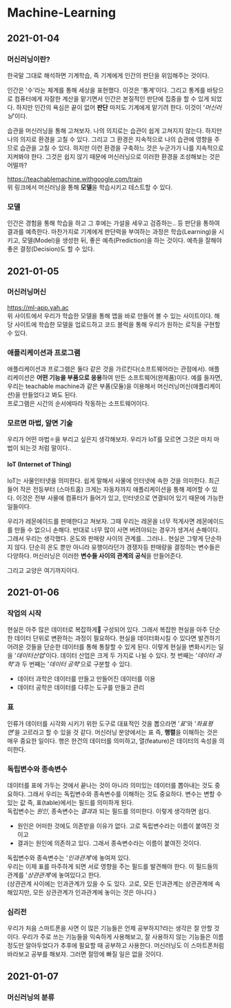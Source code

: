 # Machine-Learning

## 2021-01-04
### 머신러닝이란?
한국말 그대로 해석하면 기계학습, 즉 기계에게 인간의 판단을 위임해주는 것이다.  

인간은 '수'라는 체계를 통해 세상을 표현했다. 이것은 '통계'이다. 그리고 통계를 바탕으로 컴퓨터에게 자잘한 계산을 맡기면서 인간은 본질적인 판단에 집중을 할 수 있게 되었다. 하지만 인간의 욕심은 끝이 없어 **판단** 마저도 기계에게 맡기려 한다. 이것이 '*머신러닝*'이다. 

습관을 머신러닝을 통해 고쳐보자. 나의 의지로는 습관이 쉽게 고쳐지지 않는다. 하지만 나의 의지로 환경을 고칠 수 있다. 그리고 그 환경은 지속적으로 나의 습관에 영향을 주므로 습관을 고칠 수 있다. 하지만 이런 환경을 구축하느 것은 누군가가 나를 지속적으로 지켜봐야 한다. 그것은 쉽지 않기 때문에 머신러닝으로 이러한 환경을 조성해보는 것은 어떨까?  

https://teachablemachine.withgoogle.com/train  
위 링크에서 머신러닝을 통해 **모델**을 학습시키고 테스트할 수 있다.

### 모델
인간은 경험을 통해 학습을 하고 그 후에는 가설을 세우고 검증하는.. 등 판단을 통하여 결과를 예측한다. 마찬가지로 기계에게 판단력을 부여하는 과정은 학습(Learning)을 시키고, 모델(Model)을 생성한 뒤, 좋은 예측(Prediction)을 하는 것이다. 예측을 잘해야 좋은 결정(Decision)도 할 수 있다.  

## 2021-01-05
### 머신러닝머신
https://ml-app.yah.ac  
위 사이트에서 우리가 학습한 모델을 통해 앱을 바로 만들어 볼 수 있는 사이트이다. 해당 사이트에 학습한 모델을 업로드하고 코드 블럭을 통해 우리가 원하는 로직을 구현할 수 있다.  

### 애플리케이션과 프로그램
애플리케이션과 프로그램은 둘다 같은 것을 가르킨다(소프트웨어라는 관점에서). 
애플리케이션은 **어떤 기능을 부품으로 응용**하여 만든 소프트웨어(완제품)이다. 예를 들자면, 우리는 teachable machine과 같은 부품(모듈)을 이용해서 머신러닝머신(애플리케이션)을 만들었다고 봐도 된다.  
프로그램은 시간의 순서에따라 작동하는 소프트웨어이다.  

### 모르면 마법, 알면 기술
우리가 어떤 마법⚛️을 부리고 싶은지 생각해보자. 우리가 IoT를 모르면 그것은 마치 마법이 되는것 처럼 말이다..  
#### IoT (Internet of Thing)
IoT는 사물인터넷을 의미한다. 쉽게 말해서 사물에 인터넷에 속한 것을 의미한다. 최근들어 작은 전등부터 (스마트홈) 크게는 자동차까지 애플리케이션을 통해 제어할 수 있다. 이것은 전부 사물에 컴퓨터가 들어가 있고, 인터넷으로 연결되어 있기 때문에 가능한 일들이다.  

우리가 레몬에이드를 판매한다고 쳐보자. 그때 우리는 레몬을 너무 적게사면 레몬에이드를 만들 수 없으니 손해다. 반대로 너무 많이 사면 버려야되는 경우가 생겨서 손해이다. 그래서 우리는 생각했다. 온도와 판매량 사이의 관계를.. 그러나.. 현실은 그렇게 단순하지 않다. 단순히 온도 뿐만 아니라 유행이라던가 경쟁자등 판매량을 결정하는 변수들은 다양하다. 머신러닝은 이러한 **변수들 사이의 관계의 공식**을 만들어준다.  

그리고 교양은 여기까지이다.  

## 2021-01-06
### 작업의 시작
현실은 아주 많은 데이터로 복잡하게 구성되어 있다. 그래서 복잡한 현실을 아주 단순한 데이터 단위로 변환하는 과정이 필요하다. 현실을 데이터화시킬 수 있다면 발견하기 어려운 것들을 단순한 데이터를 통해 통찰할 수 있게 된다. 이렇게 현실을 변화시키는 일을 '*데이터산업*'이다. 데이터 산업은 크게 두 가지로 나뉠 수 있다. 첫 번째는 '*데이터 과학*'과 두 번째는 '*데이터 공학*'으로 구분할 수  있다.  

- 데이터 과학은 데이터를 만들고 만들어진 데이터를 이용  
- 데이터 공학은 데이터를 다루는 도구를 만들고 관리  

### 표
인류가 데이터를 시각화 시키기 위한 도구로 대표적인 것을 뽑으라면 '*표*'와 '*좌표평면*'을 고르라고 할 수 있을 것 같다. 머신러닝 분양에서는 표 즉, **행렬**을 이해하는 것은 매우 중요한 일이다. 행은 한건의 데이터를 의미하고, 열(feature)은 데이터의 속성을 의미한다.  

### 독립변수와 종속변수
데이터를 표에 가두는 것에서 끝나는 것이 아니라 의미있는 데이터를 뽑아내는 것도 중요하다. 그래서 우리는 독립변수와 종속변수를 이해하는 것도 중요하다. 변수는 변할 수 있는 값 즉, 표(table)에서는 필드를 의미하게 된다.  
독립변수는 *원인*, 종속변수는 *결과*과 되는 필드를 의미한다. 이렇게 생각하면 쉽다.  

- 원인은 어떠한 것에도 의존받을 이유가 없다. 고로 독립변수라는 이름이 붙여진 것이고
- 결과는 원인에 의존하고 있다. 그래서 종속변수라는 이름이 붙여진 것이다.

독립변수와 종속변수는 '*인과관계*'에 놓여져 있다.  
우리는 이제 표를 마주하게 되면 서로 영향을 주는 필드를 발견해야 한다. 이 필드들의 관계를 '*상관관계*'에 놓여있다고 한다.  
(상관관계 사이에는 인과관계가 있을 수 도 있다. 고로, 모든 인과관계는 상관관계에 속해있지만, 모든 상관관계가 인과관계에 놓이는 것은 아니다.)

### 심리전
우리가 처음 스마트폰을 사면 이 많은 기능들은 언제 공부하지?라는 생각은 잘 안할 것이다. 우리가 주로 쓰는 기능들을 익숙하게 사용해보고, 잘 사용하지 않는 기능들은 이름정도만 알아두었다가 추후에 필요할 때 공부하고 사용한다. 머신러닝도 이 스마트폰처럼 바라보고 공부를 해보자. 그러면 절망에 빠질 일은 없을 것이다.  

## 2021-01-07
### 머신러닝의 분류
